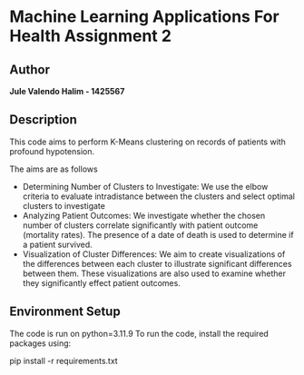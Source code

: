 # Machine Learning Applications For Health Assignment 2

## Author

**Jule Valendo Halim - 1425567**

## Description

This code aims to perform K-Means clustering on records of patients with profound hypotension.

The aims are as follows
- Determining Number of Clusters to Investigate: We use the elbow criteria to evaluate intradistance between the clusters and select optimal clusters to investigate
- Analyzing Patient Outcomes: We investigate whether the chosen number of clusters correlate significantly with patient outcome (mortality rates). The presence of a date of death is used to determine if a patient survived.
- Visualization of Cluster Differences: We aim to create visualizations of the differences between each cluster to illustrate significant differences between them. These visualizations are also used to examine whether they significantly effect patient outcomes.

## Environment Setup
The code is run on python=3.11.9
To run the code, install the required packages using:

pip install -r requirements.txt